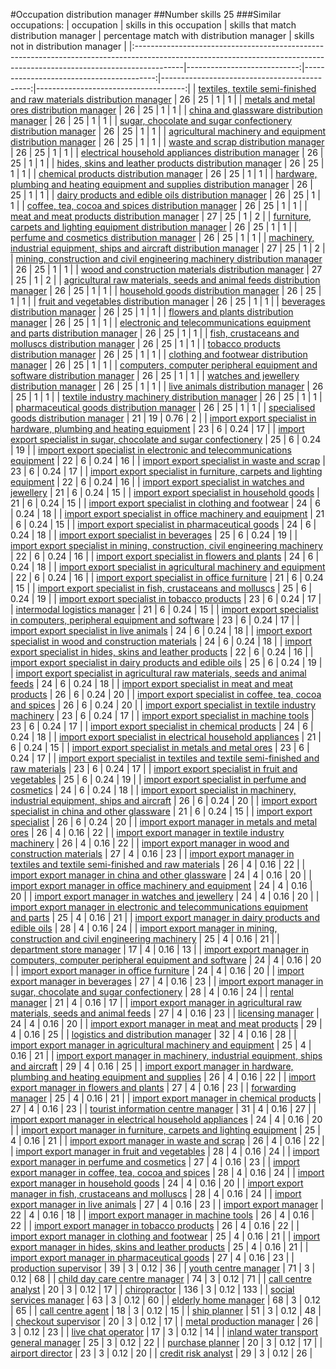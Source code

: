 #Occupation distribution manager
##Number skills 25
###Similar occupations:
| occupation                                                                                                                                                              |   skills in this occupation |   skills that match distribution manager |   percentage match with distribution manager |   skills not in distribution manager |
|:------------------------------------------------------------------------------------------------------------------------------------------------------------------------|----------------------------:|-----------------------------------------:|---------------------------------------------:|-------------------------------------:|
| [textiles, textile semi-finished and raw materials distribution manager](textiles,_textile_semi-finished_and_raw_materials_distribution_manager.md)                     |                          26 |                                       25 |                                         1    |                                    1 |
| [metals and metal ores distribution manager](metals_and_metal_ores_distribution_manager.md)                                                                             |                          26 |                                       25 |                                         1    |                                    1 |
| [china and glassware distribution manager](china_and_glassware_distribution_manager.md)                                                                                 |                          26 |                                       25 |                                         1    |                                    1 |
| [sugar, chocolate and sugar confectionery distribution manager](sugar,_chocolate_and_sugar_confectionery_distribution_manager.md)                                       |                          26 |                                       25 |                                         1    |                                    1 |
| [agricultural machinery and equipment distribution manager](agricultural_machinery_and_equipment_distribution_manager.md)                                               |                          26 |                                       25 |                                         1    |                                    1 |
| [waste and scrap distribution manager](waste_and_scrap_distribution_manager.md)                                                                                         |                          26 |                                       25 |                                         1    |                                    1 |
| [electrical household appliances distribution manager](electrical_household_appliances_distribution_manager.md)                                                         |                          26 |                                       25 |                                         1    |                                    1 |
| [hides, skins and leather products distribution manager](hides,_skins_and_leather_products_distribution_manager.md)                                                     |                          26 |                                       25 |                                         1    |                                    1 |
| [chemical products distribution manager](chemical_products_distribution_manager.md)                                                                                     |                          26 |                                       25 |                                         1    |                                    1 |
| [hardware, plumbing and heating equipment and supplies distribution manager](hardware,_plumbing_and_heating_equipment_and_supplies_distribution_manager.md)             |                          26 |                                       25 |                                         1    |                                    1 |
| [dairy products and edible oils distribution manager](dairy_products_and_edible_oils_distribution_manager.md)                                                           |                          26 |                                       25 |                                         1    |                                    1 |
| [coffee, tea, cocoa and spices distribution manager](coffee,_tea,_cocoa_and_spices_distribution_manager.md)                                                             |                          26 |                                       25 |                                         1    |                                    1 |
| [meat and meat products distribution manager](meat_and_meat_products_distribution_manager.md)                                                                           |                          27 |                                       25 |                                         1    |                                    2 |
| [furniture, carpets and lighting equipment distribution manager](furniture,_carpets_and_lighting_equipment_distribution_manager.md)                                     |                          26 |                                       25 |                                         1    |                                    1 |
| [perfume and cosmetics distribution manager](perfume_and_cosmetics_distribution_manager.md)                                                                             |                          26 |                                       25 |                                         1    |                                    1 |
| [machinery, industrial equipment, ships and aircraft distribution manager](machinery,_industrial_equipment,_ships_and_aircraft_distribution_manager.md)                 |                          27 |                                       25 |                                         1    |                                    2 |
| [mining, construction and civil engineering machinery distribution manager](mining,_construction_and_civil_engineering_machinery_distribution_manager.md)               |                          26 |                                       25 |                                         1    |                                    1 |
| [wood and construction materials distribution manager](wood_and_construction_materials_distribution_manager.md)                                                         |                          27 |                                       25 |                                         1    |                                    2 |
| [agricultural raw materials, seeds and animal feeds distribution manager](agricultural_raw_materials,_seeds_and_animal_feeds_distribution_manager.md)                   |                          26 |                                       25 |                                         1    |                                    1 |
| [household goods distribution manager](household_goods_distribution_manager.md)                                                                                         |                          26 |                                       25 |                                         1    |                                    1 |
| [fruit and vegetables distribution manager](fruit_and_vegetables_distribution_manager.md)                                                                               |                          26 |                                       25 |                                         1    |                                    1 |
| [beverages distribution manager](beverages_distribution_manager.md)                                                                                                     |                          26 |                                       25 |                                         1    |                                    1 |
| [flowers and plants distribution manager](flowers_and_plants_distribution_manager.md)                                                                                   |                          26 |                                       25 |                                         1    |                                    1 |
| [electronic and telecommunications equipment and parts distribution manager](electronic_and_telecommunications_equipment_and_parts_distribution_manager.md)             |                          26 |                                       25 |                                         1    |                                    1 |
| [fish, crustaceans and molluscs distribution manager](fish,_crustaceans_and_molluscs_distribution_manager.md)                                                           |                          26 |                                       25 |                                         1    |                                    1 |
| [tobacco products distribution manager](tobacco_products_distribution_manager.md)                                                                                       |                          26 |                                       25 |                                         1    |                                    1 |
| [clothing and footwear distribution manager](clothing_and_footwear_distribution_manager.md)                                                                             |                          26 |                                       25 |                                         1    |                                    1 |
| [computers, computer peripheral equipment and software distribution manager](computers,_computer_peripheral_equipment_and_software_distribution_manager.md)             |                          26 |                                       25 |                                         1    |                                    1 |
| [watches and jewellery distribution manager](watches_and_jewellery_distribution_manager.md)                                                                             |                          26 |                                       25 |                                         1    |                                    1 |
| [live animals distribution manager](live_animals_distribution_manager.md)                                                                                               |                          26 |                                       25 |                                         1    |                                    1 |
| [textile industry machinery distribution manager](textile_industry_machinery_distribution_manager.md)                                                                   |                          26 |                                       25 |                                         1    |                                    1 |
| [pharmaceutical goods distribution manager](pharmaceutical_goods_distribution_manager.md)                                                                               |                          26 |                                       25 |                                         1    |                                    1 |
| [specialised goods distribution manager](specialised_goods_distribution_manager.md)                                                                                     |                          21 |                                       19 |                                         0.76 |                                    2 |
| [import export specialist in hardware, plumbing and heating equipment](import_export_specialist_in_hardware,_plumbing_and_heating_equipment.md)                         |                          23 |                                        6 |                                         0.24 |                                   17 |
| [import export specialist in sugar, chocolate and sugar confectionery](import_export_specialist_in_sugar,_chocolate_and_sugar_confectionery.md)                         |                          25 |                                        6 |                                         0.24 |                                   19 |
| [import export specialist in electronic and telecommunications equipment](import_export_specialist_in_electronic_and_telecommunications_equipment.md)                   |                          22 |                                        6 |                                         0.24 |                                   16 |
| [import export specialist in waste and scrap](import_export_specialist_in_waste_and_scrap.md)                                                                           |                          23 |                                        6 |                                         0.24 |                                   17 |
| [import export specialist in furniture, carpets and lighting equipment](import_export_specialist_in_furniture,_carpets_and_lighting_equipment.md)                       |                          22 |                                        6 |                                         0.24 |                                   16 |
| [import export specialist in watches and jewellery](import_export_specialist_in_watches_and_jewellery.md)                                                               |                          21 |                                        6 |                                         0.24 |                                   15 |
| [import export specialist in household goods](import_export_specialist_in_household_goods.md)                                                                           |                          21 |                                        6 |                                         0.24 |                                   15 |
| [import export specialist in clothing and footwear](import_export_specialist_in_clothing_and_footwear.md)                                                               |                          24 |                                        6 |                                         0.24 |                                   18 |
| [import export specialist in office machinery and equipment](import_export_specialist_in_office_machinery_and_equipment.md)                                             |                          21 |                                        6 |                                         0.24 |                                   15 |
| [import export specialist in pharmaceutical goods](import_export_specialist_in_pharmaceutical_goods.md)                                                                 |                          24 |                                        6 |                                         0.24 |                                   18 |
| [import export specialist in beverages](import_export_specialist_in_beverages.md)                                                                                       |                          25 |                                        6 |                                         0.24 |                                   19 |
| [import export specialist in mining, construction, civil engineering machinery](import_export_specialist_in_mining,_construction,_civil_engineering_machinery.md)       |                          22 |                                        6 |                                         0.24 |                                   16 |
| [import export specialist in flowers and plants](import_export_specialist_in_flowers_and_plants.md)                                                                     |                          24 |                                        6 |                                         0.24 |                                   18 |
| [import export specialist in agricultural machinery and equipment](import_export_specialist_in_agricultural_machinery_and_equipment.md)                                 |                          22 |                                        6 |                                         0.24 |                                   16 |
| [import export specialist in office furniture](import_export_specialist_in_office_furniture.md)                                                                         |                          21 |                                        6 |                                         0.24 |                                   15 |
| [import export specialist in  fish, crustaceans and molluscs](import_export_specialist_in__fish,_crustaceans_and_molluscs.md)                                           |                          25 |                                        6 |                                         0.24 |                                   19 |
| [import export specialist in tobacco products](import_export_specialist_in_tobacco_products.md)                                                                         |                          23 |                                        6 |                                         0.24 |                                   17 |
| [intermodal logistics manager](intermodal_logistics_manager.md)                                                                                                         |                          21 |                                        6 |                                         0.24 |                                   15 |
| [import export specialist in computers, peripheral equipment and software](import_export_specialist_in_computers,_peripheral_equipment_and_software.md)                 |                          23 |                                        6 |                                         0.24 |                                   17 |
| [import export specialist in live animals](import_export_specialist_in_live_animals.md)                                                                                 |                          24 |                                        6 |                                         0.24 |                                   18 |
| [import export specialist in wood and construction materials](import_export_specialist_in_wood_and_construction_materials.md)                                           |                          24 |                                        6 |                                         0.24 |                                   18 |
| [import export specialist in hides, skins and leather products](import_export_specialist_in_hides,_skins_and_leather_products.md)                                       |                          22 |                                        6 |                                         0.24 |                                   16 |
| [import export specialist in dairy products and edible oils](import_export_specialist_in_dairy_products_and_edible_oils.md)                                             |                          25 |                                        6 |                                         0.24 |                                   19 |
| [import export specialist in agricultural raw materials, seeds and animal feeds](import_export_specialist_in_agricultural_raw_materials,_seeds_and_animal_feeds.md)     |                          24 |                                        6 |                                         0.24 |                                   18 |
| [import export specialist in meat and meat products](import_export_specialist_in_meat_and_meat_products.md)                                                             |                          26 |                                        6 |                                         0.24 |                                   20 |
| [import export specialist in coffee, tea, cocoa and spices](import_export_specialist_in_coffee,_tea,_cocoa_and_spices.md)                                               |                          26 |                                        6 |                                         0.24 |                                   20 |
| [import export specialist in textile industry machinery](import_export_specialist_in_textile_industry_machinery.md)                                                     |                          23 |                                        6 |                                         0.24 |                                   17 |
| [import export specialist in machine tools](import_export_specialist_in_machine_tools.md)                                                                               |                          23 |                                        6 |                                         0.24 |                                   17 |
| [import export specialist in chemical products](import_export_specialist_in_chemical_products.md)                                                                       |                          24 |                                        6 |                                         0.24 |                                   18 |
| [import export specialist in electrical household appliances](import_export_specialist_in_electrical_household_appliances.md)                                           |                          21 |                                        6 |                                         0.24 |                                   15 |
| [import export specialist in metals and metal ores](import_export_specialist_in_metals_and_metal_ores.md)                                                               |                          23 |                                        6 |                                         0.24 |                                   17 |
| [import export specialist in textiles and textile semi-finished and raw materials](import_export_specialist_in_textiles_and_textile_semi-finished_and_raw_materials.md) |                          23 |                                        6 |                                         0.24 |                                   17 |
| [import export specialist in fruit and vegetables](import_export_specialist_in_fruit_and_vegetables.md)                                                                 |                          25 |                                        6 |                                         0.24 |                                   19 |
| [import export specialist in perfume and cosmetics](import_export_specialist_in_perfume_and_cosmetics.md)                                                               |                          24 |                                        6 |                                         0.24 |                                   18 |
| [import export specialist in machinery, industrial equipment, ships and aircraft](import_export_specialist_in_machinery,_industrial_equipment,_ships_and_aircraft.md)   |                          26 |                                        6 |                                         0.24 |                                   20 |
| [import export specialist in china and other glassware](import_export_specialist_in_china_and_other_glassware.md)                                                       |                          21 |                                        6 |                                         0.24 |                                   15 |
| [import export specialist](import_export_specialist.md)                                                                                                                 |                          26 |                                        6 |                                         0.24 |                                   20 |
| [import export manager in metals and metal ores](import_export_manager_in_metals_and_metal_ores.md)                                                                     |                          26 |                                        4 |                                         0.16 |                                   22 |
| [import export manager in textile industry machinery](import_export_manager_in_textile_industry_machinery.md)                                                           |                          26 |                                        4 |                                         0.16 |                                   22 |
| [import export manager in wood and construction materials](import_export_manager_in_wood_and_construction_materials.md)                                                 |                          27 |                                        4 |                                         0.16 |                                   23 |
| [import export manager in textiles and textile semi-finished and raw materials](import_export_manager_in_textiles_and_textile_semi-finished_and_raw_materials.md)       |                          26 |                                        4 |                                         0.16 |                                   22 |
| [import export manager in china and other glassware](import_export_manager_in_china_and_other_glassware.md)                                                             |                          24 |                                        4 |                                         0.16 |                                   20 |
| [import export manager in office machinery and equipment](import_export_manager_in_office_machinery_and_equipment.md)                                                   |                          24 |                                        4 |                                         0.16 |                                   20 |
| [import export manager in watches and jewellery](import_export_manager_in_watches_and_jewellery.md)                                                                     |                          24 |                                        4 |                                         0.16 |                                   20 |
| [import export manager in electronic and telecommunications equipment and parts](import_export_manager_in_electronic_and_telecommunications_equipment_and_parts.md)     |                          25 |                                        4 |                                         0.16 |                                   21 |
| [import export manager in dairy products and edible oils](import_export_manager_in_dairy_products_and_edible_oils.md)                                                   |                          28 |                                        4 |                                         0.16 |                                   24 |
| [import export manager in mining, construction and civil engineering machinery](import_export_manager_in_mining,_construction_and_civil_engineering_machinery.md)       |                          25 |                                        4 |                                         0.16 |                                   21 |
| [department store manager](department_store_manager.md)                                                                                                                 |                          17 |                                        4 |                                         0.16 |                                   13 |
| [import export manager in computers, computer peripheral equipment and software](import_export_manager_in_computers,_computer_peripheral_equipment_and_software.md)     |                          24 |                                        4 |                                         0.16 |                                   20 |
| [import export manager in office furniture](import_export_manager_in_office_furniture.md)                                                                               |                          24 |                                        4 |                                         0.16 |                                   20 |
| [import export manager in beverages](import_export_manager_in_beverages.md)                                                                                             |                          27 |                                        4 |                                         0.16 |                                   23 |
| [import export manager in sugar, chocolate and sugar confectionery](import_export_manager_in_sugar,_chocolate_and_sugar_confectionery.md)                               |                          28 |                                        4 |                                         0.16 |                                   24 |
| [rental manager](rental_manager.md)                                                                                                                                     |                          21 |                                        4 |                                         0.16 |                                   17 |
| [import export manager in agricultural raw materials, seeds and animal feeds](import_export_manager_in_agricultural_raw_materials,_seeds_and_animal_feeds.md)           |                          27 |                                        4 |                                         0.16 |                                   23 |
| [licensing manager](licensing_manager.md)                                                                                                                               |                          24 |                                        4 |                                         0.16 |                                   20 |
| [import export manager in meat and meat products](import_export_manager_in_meat_and_meat_products.md)                                                                   |                          29 |                                        4 |                                         0.16 |                                   25 |
| [logistics and distribution manager](logistics_and_distribution_manager.md)                                                                                             |                          32 |                                        4 |                                         0.16 |                                   28 |
| [import export manager in agricultural machinery and equipment](import_export_manager_in_agricultural_machinery_and_equipment.md)                                       |                          25 |                                        4 |                                         0.16 |                                   21 |
| [import export manager in machinery, industrial equipment, ships and aircraft](import_export_manager_in_machinery,_industrial_equipment,_ships_and_aircraft.md)         |                          29 |                                        4 |                                         0.16 |                                   25 |
| [import export manager in hardware, plumbing and heating equipment and supplies](import_export_manager_in_hardware,_plumbing_and_heating_equipment_and_supplies.md)     |                          26 |                                        4 |                                         0.16 |                                   22 |
| [import export manager in flowers and plants](import_export_manager_in_flowers_and_plants.md)                                                                           |                          27 |                                        4 |                                         0.16 |                                   23 |
| [forwarding manager](forwarding_manager.md)                                                                                                                             |                          25 |                                        4 |                                         0.16 |                                   21 |
| [import export manager in chemical products](import_export_manager_in_chemical_products.md)                                                                             |                          27 |                                        4 |                                         0.16 |                                   23 |
| [tourist information centre manager](tourist_information_centre_manager.md)                                                                                             |                          31 |                                        4 |                                         0.16 |                                   27 |
| [import export manager in electrical household appliances](import_export_manager_in_electrical_household_appliances.md)                                                 |                          24 |                                        4 |                                         0.16 |                                   20 |
| [import export manager in furniture, carpets and lighting equipment](import_export_manager_in_furniture,_carpets_and_lighting_equipment.md)                             |                          25 |                                        4 |                                         0.16 |                                   21 |
| [import export manager in waste and scrap](import_export_manager_in_waste_and_scrap.md)                                                                                 |                          26 |                                        4 |                                         0.16 |                                   22 |
| [import export manager in fruit and vegetables](import_export_manager_in_fruit_and_vegetables.md)                                                                       |                          28 |                                        4 |                                         0.16 |                                   24 |
| [import export manager in perfume and cosmetics](import_export_manager_in_perfume_and_cosmetics.md)                                                                     |                          27 |                                        4 |                                         0.16 |                                   23 |
| [import export manager in coffee, tea, cocoa and spices](import_export_manager_in_coffee,_tea,_cocoa_and_spices.md)                                                     |                          28 |                                        4 |                                         0.16 |                                   24 |
| [import export manager in household goods](import_export_manager_in_household_goods.md)                                                                                 |                          24 |                                        4 |                                         0.16 |                                   20 |
| [import export manager in fish, crustaceans and molluscs](import_export_manager_in_fish,_crustaceans_and_molluscs.md)                                                   |                          28 |                                        4 |                                         0.16 |                                   24 |
| [import export manager in live animals](import_export_manager_in_live_animals.md)                                                                                       |                          27 |                                        4 |                                         0.16 |                                   23 |
| [import export manager](import_export_manager.md)                                                                                                                       |                          22 |                                        4 |                                         0.16 |                                   18 |
| [import export manager in machine tools](import_export_manager_in_machine_tools.md)                                                                                     |                          26 |                                        4 |                                         0.16 |                                   22 |
| [import export manager in tobacco products](import_export_manager_in_tobacco_products.md)                                                                               |                          26 |                                        4 |                                         0.16 |                                   22 |
| [import export manager in clothing and footwear](import_export_manager_in_clothing_and_footwear.md)                                                                     |                          25 |                                        4 |                                         0.16 |                                   21 |
| [import export manager in hides, skins and leather products](import_export_manager_in_hides,_skins_and_leather_products.md)                                             |                          25 |                                        4 |                                         0.16 |                                   21 |
| [import export manager in pharmaceutical goods](import_export_manager_in_pharmaceutical_goods.md)                                                                       |                          27 |                                        4 |                                         0.16 |                                   23 |
| [production supervisor](production_supervisor.md)                                                                                                                       |                          39 |                                        3 |                                         0.12 |                                   36 |
| [youth centre manager](youth_centre_manager.md)                                                                                                                         |                          71 |                                        3 |                                         0.12 |                                   68 |
| [child day care centre manager](child_day_care_centre_manager.md)                                                                                                       |                          74 |                                        3 |                                         0.12 |                                   71 |
| [call centre analyst](call_centre_analyst.md)                                                                                                                           |                          20 |                                        3 |                                         0.12 |                                   17 |
| [chiropractor](chiropractor.md)                                                                                                                                         |                         136 |                                        3 |                                         0.12 |                                  133 |
| [social services manager](social_services_manager.md)                                                                                                                   |                          63 |                                        3 |                                         0.12 |                                   60 |
| [elderly home manager](elderly_home_manager.md)                                                                                                                         |                          68 |                                        3 |                                         0.12 |                                   65 |
| [call centre agent](call_centre_agent.md)                                                                                                                               |                          18 |                                        3 |                                         0.12 |                                   15 |
| [ship planner](ship_planner.md)                                                                                                                                         |                          51 |                                        3 |                                         0.12 |                                   48 |
| [checkout supervisor](checkout_supervisor.md)                                                                                                                           |                          20 |                                        3 |                                         0.12 |                                   17 |
| [metal production manager](metal_production_manager.md)                                                                                                                 |                          26 |                                        3 |                                         0.12 |                                   23 |
| [live chat operator](live_chat_operator.md)                                                                                                                             |                          17 |                                        3 |                                         0.12 |                                   14 |
| [inland water transport general manager](inland_water_transport_general_manager.md)                                                                                     |                          25 |                                        3 |                                         0.12 |                                   22 |
| [purchase planner](purchase_planner.md)                                                                                                                                 |                          20 |                                        3 |                                         0.12 |                                   17 |
| [airport director](airport_director.md)                                                                                                                                 |                          23 |                                        3 |                                         0.12 |                                   20 |
| [credit risk analyst](credit_risk_analyst.md)                                                                                                                           |                          29 |                                        3 |                                         0.12 |                                   26 |
